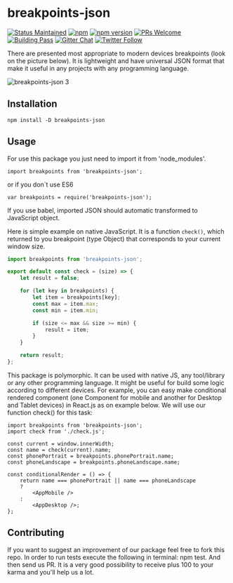 # breakpoints-json

[![Status Maintained](https://img.shields.io/badge/status-maintained-brightgreen.svg?style=flat)](https://github.com/Lectrum/breakpoints-json/pulse)
[![npm](https://img.shields.io/npm/v/npm.svg?style=flat)](https://www.npmjs.com/package/breakpoints-json)
[![npm version](https://badge.fury.io/js/breakpoints-json.svg)](https://badge.fury.io/js/breakpoints-json)
[![PRs Welcome](https://img.shields.io/badge/PRs-welcome-brightgreen.svg?style=flat-square)](http://makeapullrequest.com)
[![Building Pass](https://img.shields.io/travis/rust-lang/rust.svg)]()
[![Gitter Chat](https://img.shields.io/badge/chat-on%20gitter-blue.svg?style=flat)]()
[![Twitter Follow](https://img.shields.io/twitter/follow/espadrine.svg?style=social&label=Follow)](https://twitter.com/lectrumhq)

There are presented most appropriate to modern devices breakpoints (look on the picture below). It is lightweight and have universal JSON format that make it useful in any projects with any programming language.

![breakpoints-json 3](https://cloud.githubusercontent.com/assets/26002528/25903209/71667874-35a4-11e7-84d3-e8c7e3259393.png)

## Installation

`npm install -D breakpoints-json`

## Usage

For use this package you just need to import it from 'node_modules'.

`import breakpoints from 'breakpoints-json';`

or if you don`t use ES6

`var breakpoints = require('breakpoints-json');`

If you use babel, imported JSON should automatic transformed to JavaScript object.

Here is simple example on native JavaScript. It is a function `check()`, which returned to you breakpoint (type Object) that corresponds to your current window size.

```javascript
import breakpoints from 'breakpoints-json';

export default const check = (size) => {
    let result = false;

    for (let key in breakpoints) {
        let item = breakpoints[key];
        const max = item.max;
        const min = item.min;

        if (size <= max && size >= min) {
            result = item;
        }
    }

    return result;
};
```

This package is polymorphic. It can be used with native JS, any tool/library or any other programming language. It might be useful for build some logic according to different devices. For example, you can easy make conditional rendered component (one Component for mobile and another for Desktop and Tablet devices) in React.js as on example below. We will use our function check() for this task:

```JSX
import breakpoints from 'breakpoints-json';
import check from './check.js';

const current = window.innerWidth;
const name = check(current).name;
const phonePortrait = breakpoints.phonePortrait.name;
const phoneLandscape = breakpoints.phoneLandscape.name;

const conditionalRender = () => {
    return name === phonePortrait || name === phoneLandscape
    ?
        <AppMobile />
    :
        <AppDesktop />;
};
```

## Contributing

If you want to suggest an improvement of our package feel free to fork this repo. In order to run tests execute the following in terminal: npm test. And then send us PR. It is a very good possibility to receive plus 100 to your karma and you'll help us a lot.
